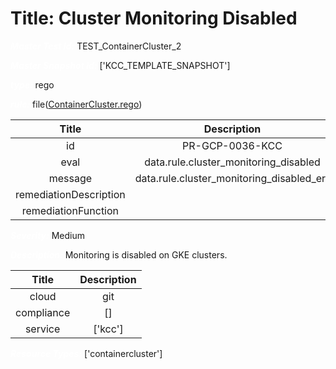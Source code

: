



# Title: Cluster Monitoring Disabled


***<font color="white">Master Test Id:</font>*** TEST_ContainerCluster_2

***<font color="white">Master Snapshot Id:</font>*** ['KCC_TEMPLATE_SNAPSHOT']

***<font color="white">type:</font>*** rego

***<font color="white">rule:</font>*** file([ContainerCluster.rego])  
  
  
  
  

|Title|Description|
| :---: | :---: |
|id|PR-GCP-0036-KCC|
|eval|data.rule.cluster_monitoring_disabled|
|message|data.rule.cluster_monitoring_disabled_err|
|remediationDescription||
|remediationFunction||


***<font color="white">Severity:</font>*** Medium

***<font color="white">Description:</font>*** Monitoring is disabled on GKE clusters.  
  
  

|Title|Description|
| :---: | :---: |
|cloud|git|
|compliance|[]|
|service|['kcc']|


***<font color="white">Resource Types:</font>*** ['containercluster']


[ContainerCluster.rego]: https://github.com/prancer-io/prancer-compliance-test/tree/master/google/kcc/ContainerCluster.rego

